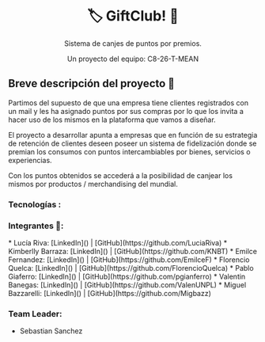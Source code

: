 <h1 align = "center">🏷️ GiftClub! 🎁</h1>
<p align = "center">Sistema de canjes de puntos por premios. </p>
<p align = "center">Un proyecto del equipo:  C8-26-T-MEAN</p>

<h2>Breve descripción del proyecto 📜 </h2>

Partimos del supuesto de que una empresa tiene clientes registrados con un mail y les ha asignado puntos por sus compras por lo que los invita a hacer uso de los mismos en la plataforma que vamos a diseñar.

El proyecto a desarrollar apunta a empresas que en función de su estrategia de retención de clientes deseen poseer un sistema de fidelización donde se premian los consumos con puntos intercambiables por bienes, servicios o experiencias.

Con los puntos obtenidos se accederá a la posibilidad de canjear los mismos por productos / merchandising del mundial.

### Tecnologías :

<h3> Integrantes 🚀: </h3>
* Lucía Riva: [LinkedIn]() | [GitHub](https://github.com/LuciaRiva)
* Kimberlly Barraza: [LinkedIn]() | [GitHub](https://github.com/KNBT)
* Emilce Fernandez: [LinkedIn]() | [GitHub](https://github.com/EmilceF)
* Florencio Quelca: [LinkedIn]() | [GitHub](https://github.com/FlorencioQuelca)
* Pablo Giaferro: [LinkedIn]() | [GitHub](https://github.com/pgianferro)
* Valentin Banegas: [LinkedIn]() | [GitHub](https://github.com/ValenUNPL)
* Miguel Bazzarelli: [LinkedIn]() | [GitHub](https://github.com/Migbazz)

### Team Leader:
* Sebastian Sanchez  
